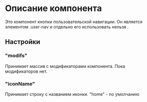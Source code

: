 # Описание компонента

Это компонент кнопки пользовательской навигации.
Он является элементом .user-nav и отдельно его использовать нельзя .

## Настройки

### "modifs"

Принимает массив с модификаторами компонента.
Пока модификаторов нет.

### "iconName"

Принимает строку с названием иконки.
"home" - по умолчанию
